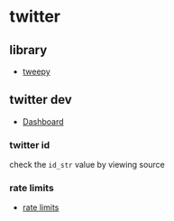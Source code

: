 # twitter

## library

- [tweepy](https://docs.tweepy.org/en/stable/)

## twitter dev

- [Dashboard](https://developer.twitter.com/en/portal/dashboard)

### twitter id

check the `id_str` value by viewing source

### rate limits

- [rate limits](https://developer.twitter.com/ja/docs/twitter-api/rate-limits)
